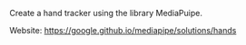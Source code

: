 Create a hand tracker using the library MediaPuipe.

Website: https://google.github.io/mediapipe/solutions/hands

